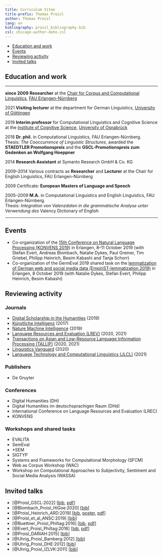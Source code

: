 ```yaml
---
title: Curriculum Vitae
title-prefix: Thomas Proisl
author: Thomas Proisl
lang: en
bibliography: proisl_bibliography.bib
csl: chicago-author-date.csl
---
```


  - [Education and work](#education-and-work)
  - [Events](#events)
  - [Reviewing activity](#reviewing-activity)
  - [Invited talks](#invited-talks)

## Education and work

<!-- --------------- ------------------------------------------------------ -->
<!-- _____________________________________________________________ -->
--------------- -----------------------------------------------------------------------------------------
**since 2009**  **Researcher** at the [Chair for Corpus and
                Computational
                Linguistics](https://www.linguistik.fau.de), [FAU
                Erlangen-Nürnberg](https://www.fau.de)

2021            **Visiting lecturer** at the department for German
                Linguistics, [University of
				Göttingen](https://www.uni-goettingen.de)

2019            **Interim professor** for Computational Linguistics
                and Cognitive Science at the [Institute of Cognitive
				Science](https://www.ikw.uni-osnabrueck.de),
				[University of
				Osnabrück](https://www.uni-osnabrueck.de)

2018            **Dr. phil.** in Computational Linguistics, FAU
                Erlangen-Nürnberg.\
				Thesis: *The Cooccurrence of
				Linguistic Structures*, awarded the **STAEDTLER
				Promotionspreis** and the **GSCL-Promotionspreis zum
				Gedenken an Wolfgang Hoeppner**

2014            **Research Assistant** at Symanto Research GmbH & Co.
                KG

2009–2014       Various contracts as **Researcher** and **Lecturer**
                at the Chair for English Linguistics, FAU
				Erlangen-Nürnberg

2009            Certificate: **European Masters of Language and Speech**

2005–2009       **M.A.** in Computational Linguistics and English
                Linguistics, FAU Erlangen-Nürnberg.\
				Thesis: *Integration von Valenzdaten in die
				grammatische Analyse unter Verwendung des* Valency
				Dictionary of English
--------------- -----------------------------------------------------------------------------------------

## Events

  - Co-organization of the [15th Conference on Natural Language
    Processing (KONVENS 2019)](https://2019.konvens.org/) in Erlangen,
    8–11 October 2019 (with Stefan Evert, Andreas Blombach, Natalie
    Dykes, Paul Greiner, Tim Griebel, Philipp Heinrich, Besim Kabashi
    and Tanja Schorr)
  - Co-organization of the GermEval 2019 shared task on the
    [lemmatization of German web and social media data
    (EmpiriST-lemmatization
    2019)](https://fau-klue.github.io/empirist-lemmatization/) in
    Erlangen, 8 October 2019 (with Natalie Dykes, Stefan Evert,
    Philipp Heinrich, Besim Kabashi)
	
## Reviewing activity

### Journals

  - [Digital Scholarship in the Humanities](https://academic.oup.com/dsh/) (2019)
  - [Künstliche Intelligenz](https://fb-ki.gi.de/ki-zeitschrift/) (2017)
  - [Nature Machine Intelligence](https://www.nature.com/natmachintell/) (2019)
  - [Language Resources and Evaluation (LREV)](https://www.springer.com/journal/10579/) (2020, 2021)
  - [Transactions on Asian and Low-Resource Language Information Processing (TALLIP)](https://dl.acm.org/journal/tallip) (2020, 2021)
  - [Linguistics Vanguard](https://www.degruyter.com/view/journals/lingvan/lingvan-overview.xml) (2020)
  - [Language Technology and Computational Linguistics (JLCL)](https://www.jlcl.org/) (2021)
	  
### Publishers

  - De Gruyter
      <!-- - 2020: Günther Görz, Ute Schmid und Tanya Braun (Hrsg.). 2021. -->
      <!--   *Handbuch der Künstlichen Intelligenz*. 6. Auflage. De -->
      <!--   Gruyter. <https://doi.org/10.1515/9783110659948>. -->
		  
### Conferences

  - Digital Humanities (DH)
  - Digital Humanities im deutschsprachigen Raum (DHd)
  - International Conference on Language Resources and Evaluation (LREC)
  - KONVENS

### Workshops and shared tasks

  - EVALITA
  - SemEval
  - *SEM
  - SIGTYP
  - Systems and Frameworks for Computational Morphology (SFCM)
  - Web as Corpus Workshop (WAC)
  - Workshop on Computational Approaches to Subjectivity, Sentiment and Social Media Analysis (WASSA)

## Invited talks

- [@Proisl_GSCL:2022] [[bib](bib/Proisl_GSCL:2022.bib), [pdf](pdf/abstract_proisl_2022_gscl.pdf)] <!-- invited -->
- [@Blombach_Proisl_HiGoe:2020] [[bib](Blombach_Proisl_HiGoe:2020.bib)] <!-- invited -->
- [@Proisl_Heinrich_ARD:2019] [[bib](bib/Proisl_Heinrich_ARD:2019.bib), [poster](pdf/poster_proisl_heinrich_2019_ard.pdf), [pdf](pdf/abstract_proisl_heinrich_2019_ard.pdf)] <!-- invited -->
- [@Proisl_et_al_ANSC:2019] [[bib](Proisl_et_al_ANSC:2019.bib)] <!-- invited -->
- [@Buettner_Proisl_Philtag:2016] [[bib](bib/Buettner_Proisl_Philtag:2016.bib), [pdf](pdf/abstract_buettner_proisl_2016_philtag.pdf)] <!-- invited -->
- [@Evert_Proisl_Philtag:2016] [[bib](bib/Evert_Proisl_Philtag:2016.bib), [pdf](pdf/abstract_evert_proisl_2016_philtag.pdf)] <!-- invited -->
- [@Proisl_DARIAH:2015] [[bib](bib/Proisl_DARIAH:2015.bib)] <!-- invited -->
- [@Uhrig_Proisl_Bamberg:2012] [[bib](bib/Uhrig_Proisl_Bamberg:2012.bib)] <!-- invited -->
- [@Uhrig_Proisl_DHE:2012] [[bib](bib/Uhrig_Proisl_DHE:2012.bib)] <!-- invited -->
- [@Uhrig_Proisl_IZLVK:2011] [[bib](bib/Uhrig_Proisl_IZLVK:2011.bib)] <!-- invited -->

